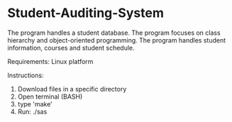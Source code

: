 # Student-Auditing-System
The program handles a student database. The program focuses on class hierarchy and object-oriented programming. 
The program handles student information, courses and student schedule. 

Requirements: Linux platform 

Instructions: 

1. Download files in a specific directory 
2. Open terminal (BASH)
3. type 'make' 
4. Run: ./sas
